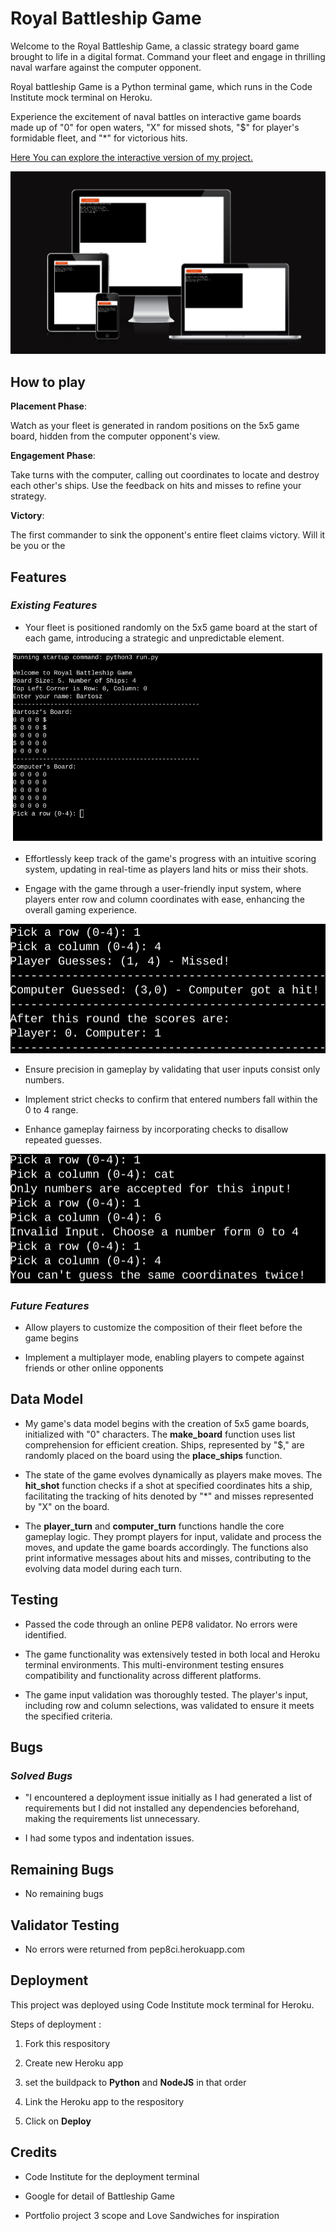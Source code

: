 # Royal Battleship Game

Welcome to the Royal Battleship Game, a classic strategy board game brought to life in a digital format. Command your fleet and engage in thrilling naval warfare against the computer opponent.

Royal battleship Game is a Python terminal game, which runs in the Code Institute mock terminal on Heroku.

Experience the excitement of naval battles on interactive game boards made up of "0" for open waters, "X" for missed shots, "$" for player's formidable fleet, and "*" for victorious hits.


[Here You can explore the interactive version of my project.](https://battleship-game-royal-c7a32859a6d0.herokuapp.com/)

![Royal Battleship Game shown on common screen sizes](readme_doc/responsivness.png)

## How to play

**Placement Phase**:

Watch as your fleet is generated in random positions on the 5x5 game board, hidden from the computer opponent's view.

**Engagement Phase**:

Take turns with the computer, calling out coordinates to locate and destroy each other's ships. Use the feedback on hits and misses to refine your strategy.

**Victory**:

The first commander to sink the opponent's entire fleet claims victory. Will it be you or the 

## Features

### _Existing Features_

* Your fleet is positioned randomly on the 5x5 game board at the start of each game, introducing a strategic and unpredictable element.

![Random Board Generation](readme_doc/board_generation.png)

* Effortlessly keep track of the game's progress with an intuitive scoring system, updating in real-time as players land hits or miss their shots.

* Engage with the game through a user-friendly input system, where players enter row and column coordinates with ease, enhancing the overall gaming experience.

![Maintain Scores](readme_doc/maintain_scores.png)

* Ensure precision in gameplay by validating that user inputs consist only numbers.

* Implement strict checks to confirm that entered numbers fall within the 0 to 4 range.

* Enhance gameplay fairness by incorporating checks to disallow repeated guesses. 

![Input validation & Error Checks](readme_doc/errors.png)

### _Future Features_

* Allow players to customize the composition of their fleet before the game begins

* Implement a multiplayer mode, enabling players to compete against friends or other online opponents

## Data Model

* My game's data model begins with the creation of 5x5 game boards, initialized with "0" characters. The **make_board** function uses list comprehension for efficient creation. Ships, represented by "$," are randomly placed on the board using the **place_ships** function.

* The state of the game evolves dynamically as players make moves. The **hit_shot** function checks if a shot at specified coordinates hits a ship, facilitating the tracking of hits denoted by "*" and misses represented by "X" on the board.

* The **player_turn** and **computer_turn** functions handle the core gameplay logic. They prompt players for input, validate and process the moves, and update the game boards accordingly. The functions also print informative messages about hits and misses, contributing to the evolving data model during each turn.

## Testing

* Passed the code through an online PEP8 validator. No errors were identified.

* The game functionality was extensively tested in both local and Heroku terminal environments. This multi-environment testing ensures compatibility and functionality across different platforms.

*  The game input validation was thoroughly tested. The player's input, including row and column selections, was validated to ensure it meets the specified criteria.

## Bugs

### _Solved Bugs_

* "I encountered a deployment issue initially as I had generated a list of requirements but I did not installed any dependencies beforehand, making the requirements list unnecessary. 

* I had some typos and indentation issues.

## Remaining Bugs

* No remaining bugs

## Validator Testing

* No errors were returned from pep8ci.herokuapp.com

## Deployment

This project was deployed using Code Institute mock terminal for Heroku.

Steps of deployment :


1. Fork this respository

2. Create new Heroku app

3. set the buildpack to **Python** and **NodeJS** in that order

4. Link the Heroku app to the respository

5. Click on **Deploy**

## Credits

* Code Institute for the deployment terminal

* Google for detail of Battleship Game

* Portfolio project 3 scope and Love Sandwiches for inspiration



















































































































